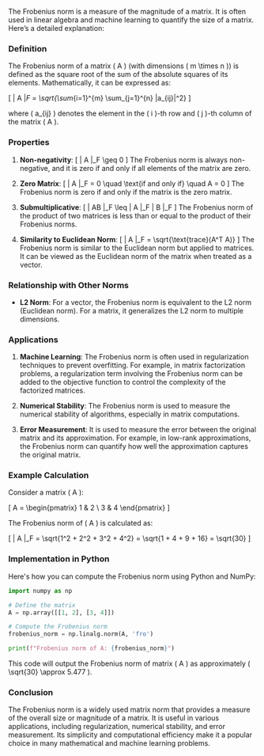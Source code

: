 
The Frobenius norm is a measure of the magnitude of a matrix. It is often used in linear algebra and machine learning to quantify the size of a matrix. Here’s a detailed explanation:

### Definition

The Frobenius norm of a matrix \( A \) (with dimensions \( m \times n \)) is defined as the square root of the sum of the absolute squares of its elements. Mathematically, it can be expressed as:

\[
\| A \|_F = \sqrt{\sum_{i=1}^{m} \sum_{j=1}^{n} |a_{ij}|^2}
\]

where \( a_{ij} \) denotes the element in the \( i \)-th row and \( j \)-th column of the matrix \( A \).

### Properties

1. **Non-negativity**:
   \[
   \| A \|_F \geq 0
   \]
   The Frobenius norm is always non-negative, and it is zero if and only if all elements of the matrix are zero.

2. **Zero Matrix**:
   \[
   \| A \|_F = 0 \quad \text{if and only if} \quad A = 0
   \]
   The Frobenius norm is zero if and only if the matrix is the zero matrix.

3. **Submultiplicative**:
   \[
   \| AB \|_F \leq \| A \|_F \| B \|_F
   \]
   The Frobenius norm of the product of two matrices is less than or equal to the product of their Frobenius norms.

4. **Similarity to Euclidean Norm**:
   \[
   \| A \|_F = \sqrt{\text{trace}(A^T A)}
   \]
   The Frobenius norm is similar to the Euclidean norm but applied to matrices. It can be viewed as the Euclidean norm of the matrix when treated as a vector.

### Relationship with Other Norms

- **L2 Norm**:
  For a vector, the Frobenius norm is equivalent to the L2 norm (Euclidean norm). For a matrix, it generalizes the L2 norm to multiple dimensions.

### Applications

1. **Machine Learning**:
   The Frobenius norm is often used in regularization techniques to prevent overfitting. For example, in matrix factorization problems, a regularization term involving the Frobenius norm can be added to the objective function to control the complexity of the factorized matrices.

2. **Numerical Stability**:
   The Frobenius norm is used to measure the numerical stability of algorithms, especially in matrix computations.

3. **Error Measurement**:
   It is used to measure the error between the original matrix and its approximation. For example, in low-rank approximations, the Frobenius norm can quantify how well the approximation captures the original matrix.

### Example Calculation

Consider a matrix \( A \):

\[
A = \begin{pmatrix}
1 & 2 \\
3 & 4
\end{pmatrix}
\]

The Frobenius norm of \( A \) is calculated as:

\[
\| A \|_F = \sqrt{1^2 + 2^2 + 3^2 + 4^2} = \sqrt{1 + 4 + 9 + 16} = \sqrt{30}
\]

### Implementation in Python

Here's how you can compute the Frobenius norm using Python and NumPy:

```python
import numpy as np

# Define the matrix
A = np.array([[1, 2], [3, 4]])

# Compute the Frobenius norm
frobenius_norm = np.linalg.norm(A, 'fro')

print(f"Frobenius norm of A: {frobenius_norm}")
```

This code will output the Frobenius norm of matrix \( A \) as approximately \( \sqrt{30} \approx 5.477 \).

### Conclusion

The Frobenius norm is a widely used matrix norm that provides a measure of the overall size or magnitude of a matrix. It is useful in various applications, including regularization, numerical stability, and error measurement. Its simplicity and computational efficiency make it a popular choice in many mathematical and machine learning problems.
